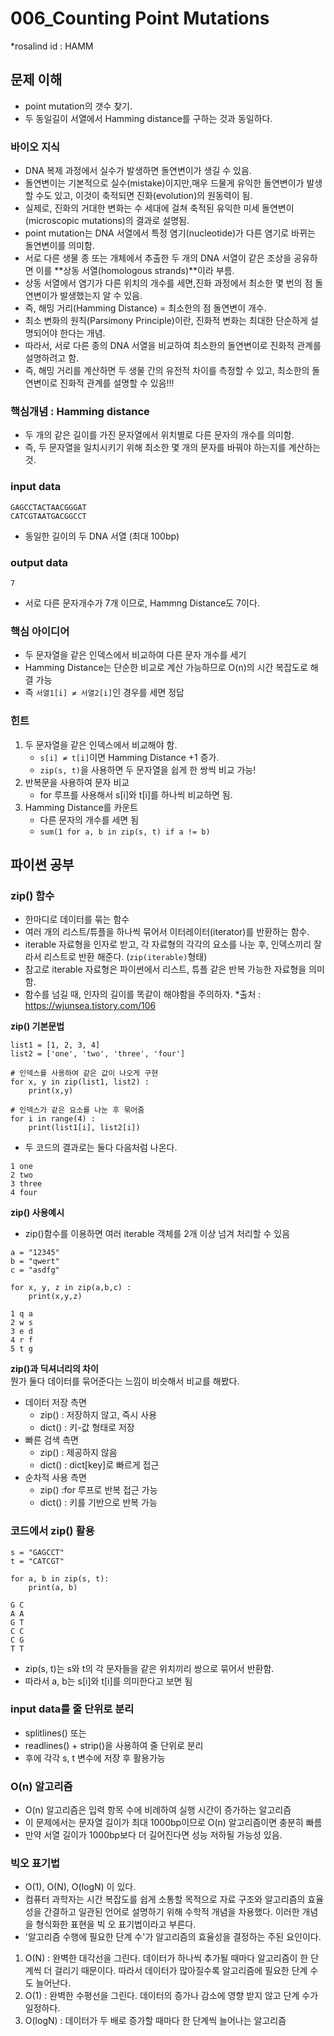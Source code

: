 # 006_Counting Point Mutations
*rosalind id : HAMM

## 문제 이해 
- point mutation의 갯수 찾기.
- 두 동일길이 서열에서 Hamming distance를 구하는 것과 동일하다.

### 바이오 지식
- DNA 복제 과정에서 실수가 발생하면 돌연변이가 생길 수 있음.
- 돌연변이는 기본적으로 실수(mistake)이지만,매우 드물게 유익한 돌연변이가 발생할 수도 있고, 이것이 축적되면  진화(evolution)의 원동력이 됨.
- 실제로, 진화의 거대한 변화는 수 세대에 걸쳐 축적된 유익한 미세 돌연변이(microscopic mutations)의 결과로 설명됨.
- point mutation는 DNA 서열에서 특정 염기(nucleotide)가 다른 염기로 바뀌는 돌연변이를 의미함.
- 서로 다른 생물 종 또는 개체에서 추출한 두 개의 DNA 서열이 같은 조상을 공유하면 이를 **상동 서열(homologous strands)**이라 부름.
- 상동 서열에서 염기가 다른 위치의 개수를 세면,진화 과정에서 최소한 몇 번의 점 돌연변이가 발생했는지 알 수 있음.
- 즉, 해밍 거리(Hamming Distance) = 최소한의 점 돌연변이 개수.
- 최소 변화의 원칙(Parsimony Principle)이란,
진화적 변화는 최대한 단순하게 설명되어야 한다는 개념.
- 따라서, 서로 다른 종의 DNA 서열을 비교하여 최소한의 돌연변이로 진화적 관계를 설명하려고 함.
- 즉,  해밍 거리를 계산하면 두 생물 간의 유전적 차이를 측정할 수 있고, 최소한의 돌연변이로 진화적 관계를 설명할 수 있음!!!

### 핵심개념 : Hamming distance
- 두 개의 같은 길이를 가진 문자열에서 위치별로 다른 문자의 개수를 의미함.
- 즉, 두 문자열을 일치시키기 위해 최소한 몇 개의 문자를 바꿔야 하는지를 계산하는 것.

### input data
```
GAGCCTACTAACGGGAT
CATCGTAATGACGGCCT
```
- 동일한 길이의 두 DNA 서열 (최대 100bp)

### output data
```
7
```
- 서로 다른 문자개수가 7개 이므로, Hammng Distance도 7이다. 

### 핵심 아이디어
- 두 문자열을 같은 인덱스에서 비교하여 다른 문자 개수를 세기
- Hamming Distance는 단순한 비교로 계산 가능하므로 O(n)의 시간 복잡도로 해결 가능
- 즉 `서열1[i] ≠ 서열2[i]`인 경우를 세면 정답

### 힌트
1. 두 문자열을 같은 인덱스에서 비교해야 함.
    - `s[i] ≠ t[i]`이면 Hamming Distance +1 증가.
    - `zip(s, t)`을 사용하면 두 문자열을 쉽게 한 쌍씩 비교 가능!
2. 반복문을 사용하여 문자 비교
    - for 루프를 사용해서 s[i]와 t[i]를 하나씩 비교하면 됨.
3. Hamming Distance를 카운트
    - 다른 문자의 개수를 세면 됨 
    - `sum(1 for a, b in zip(s, t) if a != b)`

## 파이썬 공부

### zip() 함수
- 한마디로 데이터를 묶는 함수
- 여러 개의 리스트/튜플을 하나씩 묶어서 이터레이터(iterator)를 반환하는 함수.
- iterable 자료형을 인자로 받고, 각 자료형의 각각의 요소를 나눈 후, 인덱스끼리 잘라서 리스트로 반환 해준다. (`zip(iterable)`형태)
- 참고로 iterable 자료형은 파이썬에서 리스트, 튜플 같은 반복 가능한 자료형을 의미함.
- 함수를 넘길 때, 인자의 길이를 똑같이 해야함을 주의하자.
*출처 : https://wjunsea.tistory.com/106

**zip() 기본문법**
```
list1 = [1, 2, 3, 4]
list2 = ['one', 'two', 'three', 'four']

# 인덱스를 사용하여 같은 값이 나오게 구현
for x, y in zip(list1, list2) :
    print(x,y)
```
```
# 인덱스가 같은 요소를 나눈 후 묶어줌
for i in range(4) :
    print(list1[i], list2[i])
```
- 두 코드의 결과로는 둘다 다음처럼 나온다.
```
1 one
2 two
3 three
4 four
```

**zip() 사용예시**
- zip()함수를 이용하면 여러 iterable 객체를 2개 이상 넘겨 처리할 수 있음
```
a = "12345"
b = "qwert"
c = "asdfg"

for x, y, z in zip(a,b,c) :
    print(x,y,z)
```
```
1 q a
2 w s
3 e d
4 r f
5 t g
```

**zip()과 딕셔너리의 차이**  
뭔가 둘다 데이터를 묶어준다는 느낌이 비슷해서 비교를 해봤다.
- 데이터 저장 측면
    - zip() : 저장하지 않고, 즉시 사용
    - dict() : 키-값 형태로 저장
- 빠른 검색 측면
    - zip() : 제공하지 않음
    - dict() : dict[key]로 빠르게 접근
- 순차적 사용 측면
    - zip() :for 루프로 반복 접근 가능
    - dict() : 키를 기반으로 반복 가능

### 코드에서 zip() 활용
```
s = "GAGCCT"
t = "CATCGT"

for a, b in zip(s, t):
    print(a, b)
```
```
G C
A A
G T
C C
C G
T T
```
- zip(s, t)는 s와 t의 각 문자들을 같은 위치끼리 쌍으로 묶어서 반환함.
- 따라서 a, b는 s[i]와 t[i]를 의미한다고 보면 됨

### input data를 줄 단위로 분리
- splitlines() 또는 
- readlines() + strip()을 사용하여 줄 단위로 분리
- 후에 각각 s, t 변수에 저장 후 활용가능

### O(n) 알고리즘
- O(n) 알고리즘은 입력 항목 수에 비례하여 실행 시간이 증가하는 알고리즘
- 이 문제에서는 문자열 길이가 최대 1000bp이므로 O(n) 알고리즘이면 충분히 빠름
- 만약 서열 길이가 1000bp보다 더 길어진다면 성능 저하될 가능성 있음.

### 빅오 표기법
- O(1), O(N), O(logN) 이 있다.
- 컴퓨터 과학자는 시간 복잡도를 쉽게 소통할 목적으로 자료 구조와 알고리즘의 효율성을 간결하고 일관된 언어로 설명하기 위해 수학적 개념을 차용했다. 이러한 개념을 형식화한 표현을 빅 오 표기법이라고 부른다.
- '알고리즘 수행에 필요한 단계 수'가 알고리즘의 효율성을 결정하는 주된 요인이다.
1. O(N) : 완벽한 대각선을 그린다. 데이터가 하나씩 추가될 때마다 알고리즘이 한 단계씩 더 걸리기 때문이다. 따라서 데이터가 많아질수록 알고리즘에 필요한 단계 수도 늘어난다.
2. O(1) : 완벽한 수평선을 그린다. 데이터의 증가나 감소에 영향 받지 않고 단계 수가 일정하다.
3. O(logN) : 데이터가 두 배로 증가할 때마다 한 단계씩 늘어나는 알고리즘

